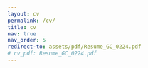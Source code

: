 ```yaml
---
layout: cv
permalink: /cv/
title: cv
nav: true
nav_order: 5
redirect-to: assets/pdf/Resume_GC_0224.pdf
# cv_pdf: Resume_GC_0224.pdf
---
```

